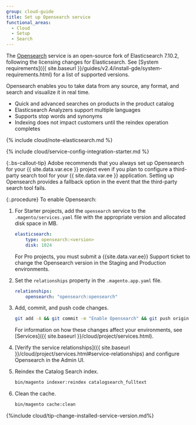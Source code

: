 ```yaml
---
group: cloud-guide
title: Set up Opensearch service
functional_areas:
  - Cloud
  - Setup
  - Search
---
```


The [Opensearch](https://www.opensearch.org) service is an open-source fork of Elasticsearch 7.10.2, following the licensing changes for Elasticsearch. See [System requirements]({{ site.baseurl }}/guides/v2.4/install-gde/system-requirements.html) for a list of supported versions.

Opensearch enables you to take data from any source, any format, and search and visualize it in real time.

-  Quick and advanced searches on products in the product catalog
-  Elasticsearch Analyzers support multiple languages
-  Supports stop words and synonyms
-  Indexing does not impact customers until the reindex operation completes

{% include cloud/note-elasticsearch.md %}

{% include cloud/service-config-integration-starter.md %}

{:.bs-callout-tip}
Adobe recommends that you always set up Opensearch for your {{ site.data.var.ece }} project even if you plan to configure a third-party search tool for your {{ site.data.var.ee }} application. Setting up Opensearch provides a fallback option in the event that the third-party search tool fails.

{:.procedure}
To enable Opensearch:

1. For Starter projects, add the `opensearch` service to the `.magento/services.yaml` file with the appropriate version and allocated disk space in MB.

   ```yaml
   elasticsearch:
       type: opensearch:<version>
       disk: 1024
   ```

   For Pro projects, you must submit a {{site.data.var.ee}} Support ticket to change the Opensearch version in the Staging and Production environments.

1. Set the `relationships` property in the `.magento.app.yaml` file.

   ```yaml
   relationships:
       opensearch: "opensearch:opensearch"
   ```

1. Add, commit, and push code changes.

   ```bash
   git add -A && git commit -m "Enable Opensearch" && git push origin <branch-name>
   ```

   For information on how these changes affect your environments, see [Services]({{ site.baseurl }}/cloud/project/services.html).

1. [Verify the service relationships]({{ site.baseurl }}/cloud/project/services.html#service-relationships) and configure Opensearch in the Admin UI.

1. Reindex the Catalog Search index.

   ```bash
   bin/magento indexer:reindex catalogsearch_fulltext
   ```

1. Clean the cache.

   ```bash
   bin/magento cache:clean
   ```

{%include cloud/tip-change-installed-service-version.md%}
